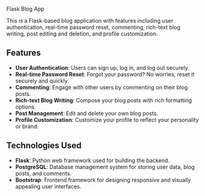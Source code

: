  Flask Blog App

This is a Flask-based blog application with features including user authentication, real-time password reset, commenting, rich-text blog writing, post editing and deletion, and profile customization.

## Features

- **User Authentication**: Users can sign up, log in, and log out securely.
- **Real-time Password Reset**: Forgot your password? No worries, reset it securely and quickly.
- **Commenting**: Engage with other users by commenting on their blog posts.
- **Rich-text Blog Writing**: Compose your blog posts with rich formatting options.
- **Post Management**: Edit and delete your own blog posts.
- **Profile Customization**: Customize your profile to reflect your personality or brand.

## Technologies Used

- **Flask**: Python web framework used for building the backend.
- **PostgreSQL**: Database management system for storing user data, blog posts, and comments.
- **Bootstrap**: Frontend framework for designing responsive and visually appealing user interfaces.
